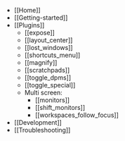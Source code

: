 - [[Home]]
- [[Getting-started]]
- [[Plugins]]
    - [[expose]]
    - [[layout_center]]
    - [[lost_windows]]
    - [[shortcuts_menu]]
    - [[magnify]]
    - [[scratchpads]]
    - [[toggle_dpms]]
    - [[toggle_special]]
    - Multi screen:
        - [[monitors]]
        - [[shift_monitors]]
        - [[workspaces_follow_focus]]
- [[Development]]
- [[Troubleshooting]]


